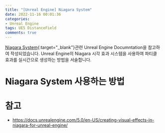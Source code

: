 ```yaml
---
title: "[Unreal Engine] Niagara System"
date: 2022-11-16 00:01:36
categories:
- Unreal Engine
tags: UE5 DistanceField
comments: true
---
```



[Niagara System](https://docs.unrealengine.com/5.0/en-US/creating-visual-effects-in-niagara-for-unreal-engine/){:target="_blank"}관련 Unreal Engine Documntation을 참고하여 작성되었습니다. Unreal Engine의 Niagara 시각 효과 시스템을 사용하여 파티클 효과를 실시간으로 생성하는 방법을 서술합니다.

<!-- more -->

# Niagara System 사용하는 방법



# 참고
* https://docs.unrealengine.com/5.0/en-US/creating-visual-effects-in-niagara-for-unreal-engine/


